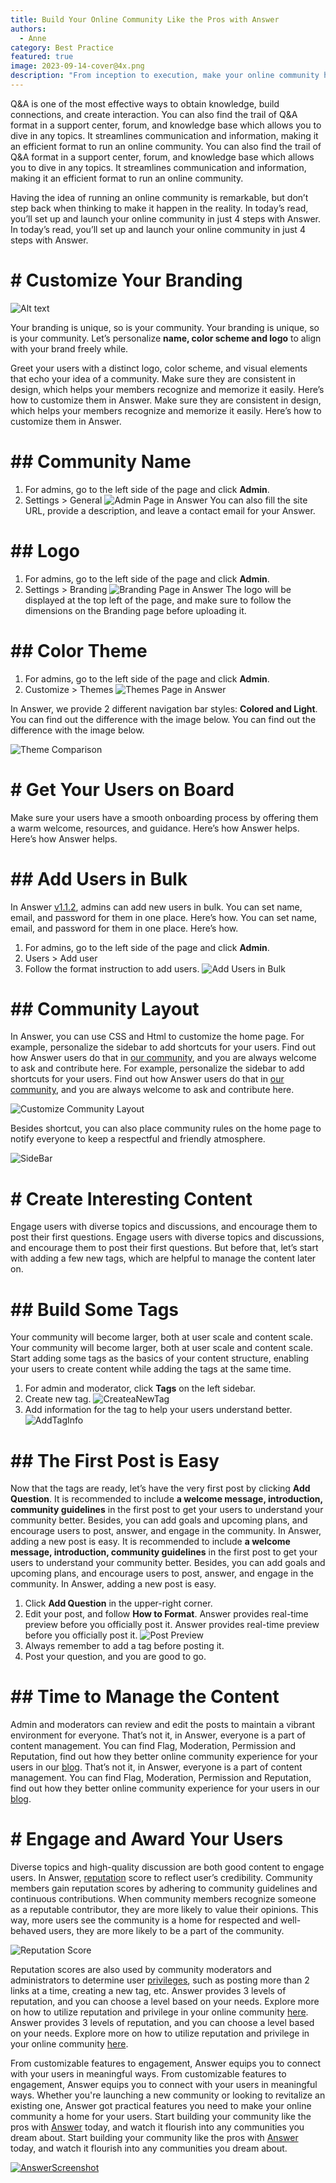 ```yaml
---
title: Build Your Online Community Like the Pros with Answer
authors:
  - Anne
category: Best Practice
featured: true
image: 2023-09-14-cover@4x.png
description: "From inception to execution, make your online community happen in 4 steps with Answer."
---
```


Q&A is one of the most effective ways to obtain knowledge, build connections, and create interaction. You can also find the trail of Q&A format in a support center, forum, and knowledge base which allows you to dive in any topics. It streamlines communication and information, making it an efficient format to run an online community. You can also find the trail of Q&A format in a support center, forum, and knowledge base which allows you to dive in any topics. It streamlines communication and information, making it an efficient format to run an online community.

Having the idea of running an online community is remarkable, but don’t step back when thinking to make it happen in the reality. In today’s read, you’ll set up and launch your online community in just 4 steps with Answer. In today’s read, you’ll set up and launch your online community in just 4 steps with Answer.

# # Customize Your Branding

![Alt text](AnswerCommuties.png)

Your branding is unique, so is your community. Your branding is unique, so is your community. Let’s personalize **name, color scheme and logo** to align with your brand freely while.

Greet your users with a distinct logo, color scheme, and visual elements that echo your idea of a community. Make sure they are consistent in design, which helps your members recognize and memorize it easily. Here’s how to customize them in Answer. Make sure they are consistent in design, which helps your members recognize and memorize it easily. Here’s how to customize them in Answer.

# ## Community Name

1. For admins, go to the left side of the page and click **Admin**.
2. Settings \> General ![Admin Page in Answer](CommunityName.png) You can also fill the site URL, provide a description, and leave a contact email for your Answer.

# ## Logo

1. For admins, go to the left side of the page and click **Admin**.
2. Settings \> Branding ![Branding Page in Answer](Logo.png) The logo will be displayed at the top left of the page, and make sure to follow the dimensions on the Branding page before uploading it.

# ## Color Theme

1. For admins, go to the left side of the page and click **Admin**.
2. Customize \> Themes ![Themes Page in Answer](ColorTheme1.png)

In Answer, we provide 2 different navigation bar styles: **Colored and Light**. You can find out the difference with the image below. You can find out the difference with the image below.

![Theme Comparison](ColorTheme.png)

# # Get Your Users on Board

Make sure your users have a smooth onboarding process by offering them a warm welcome, resources, and guidance. Here’s how Answer helps. Here’s how Answer helps.

# ## Add Users in Bulk

In Answer [v1.1.2](https://github.com/apache/incubator-answer/releases/tag/v1.1.2), admins can add new users in bulk. You can set name, email, and password for them in one place. Here’s how. You can set name, email, and password for them in one place. Here’s how.

1. For admins, go to the left side of the page and click **Admin**.
2. Users > Add user
3. Follow the format instruction to add users. ![Add Users in Bulk](AddinBulk.png)

# ## Community Layout

In Answer, you can use CSS and Html to customize the home page. For example, personalize the sidebar to add shortcuts for your users. Find out how Answer users do that in [our community](https://meta.answer.dev/questions/D1xc/how-can-i-display-quick-links-in-the-side-nav), and you are always welcome to ask and contribute here. For example, personalize the sidebar to add shortcuts for your users. Find out how Answer users do that in [our community](https://meta.answer.dev/questions/D1xc/how-can-i-display-quick-links-in-the-side-nav), and you are always welcome to ask and contribute here.

![Customize Community Layout](CommunityLayout.png)

Besides shortcut, you can also place community rules on the home page to notify everyone to keep a respectful and friendly atmosphere.

![SideBar](SidebarRules.png)

# # Create Interesting Content

Engage users with diverse topics and discussions, and encourage them to post their first questions. Engage users with diverse topics and discussions, and encourage them to post their first questions. But before that, let’s start with adding a few new tags, which are helpful to manage the content later on.

# ## Build Some Tags

Your community will become larger, both at user scale and content scale. Your community will become larger, both at user scale and content scale. Start adding some tags as the basics of your content structure, enabling your users to create content while adding the tags at the same time.

1. For admin and moderator, click **Tags** on the left sidebar.
2. Create new tag. ![CreateaNewTag](CreateaNewTag.png)
3. Add information for the tag to help your users understand better. ![AddTagInfo](AddTagInfo.png)

# ## The First Post is Easy

Now that the tags are ready, let’s have the very first post by clicking **Add Question**. It is recommended to include **a welcome message, introduction, community guidelines** in the first post to get your users to understand your community better. Besides, you can add goals and upcoming plans, and encourage users to post, answer, and engage in the community. In Answer, adding a new post is easy. It is recommended to include **a welcome message, introduction, community guidelines** in the first post to get your users to understand your community better. Besides, you can add goals and upcoming plans, and encourage users to post, answer, and engage in the community. In Answer, adding a new post is easy.

1. Click **Add Question** in the upper-right corner.
2. Edit your post, and follow **How to Format**. Answer provides real-time preview before you officially post it. Answer provides real-time preview before you officially post it. ![Post Preview](PostPreview.png)
3. Always remember to add a tag before posting it.
4. Post your question, and you are good to go.

# ## Time to Manage the Content

Admin and moderators can review and edit the posts to maintain a vibrant environment for everyone. That’s not it, in Answer, everyone is a part of content management. You can find Flag, Moderation, Permission and Reputation, find out how they better online community experience for your users in our [blog](https://answer.apache.org/blog/2023/08/09/how-to-manage-content-system-efficiently-with-answer). That’s not it, in Answer, everyone is a part of content management. You can find Flag, Moderation, Permission and Reputation, find out how they better online community experience for your users in our [blog](https://answer.apache.org/blog/2023/08/09/how-to-manage-content-system-efficiently-with-answer).

# # Engage and Award Your Users

Diverse topics and high-quality discussion are both good content to engage users. In Answer, [reputation](https://answer.apache.org/docs/recipes/contents/reputation) score to reflect user’s credibility. Community members gain reputation scores by adhering to community guidelines and continuous contributions. When community members recognize someone as a reputable contributor, they are more likely to value their opinions. This way, more users see the community is a home for respected and well-behaved users, they are more likely to be a part of the community.

![Reputation Score](ReputationScore.png)

Reputation scores are also used by community moderators and administrators to determine user [privileges](https://answer.apache.org/docs/recipes/contents/permission), such as posting more than 2 links at a time, creating a new tag, etc. Answer provides 3 levels of reputation, and you can choose a level based on your needs. Explore more on how to utilize reputation and privilege in your online community [here](https://answer.apache.org/blog/2023/07/19/how-to-utilize-reputation-and-privilege-in-online-community/). Answer provides 3 levels of reputation, and you can choose a level based on your needs. Explore more on how to utilize reputation and privilege in your online community [here](https://answer.apache.org/blog/2023/07/19/how-to-utilize-reputation-and-privilege-in-online-community/).

From customizable features to engagement, Answer equips you to connect with your users in meaningful ways. From customizable features to engagement, Answer equips you to connect with your users in meaningful ways. Whether you're launching a new community or looking to revitalize an existing one, Answer got practical features you need to make your online community a home for your users. Start building your community like the pros with [Answer](https://answer.apache.org/) today, and watch it flourish into any communities you dream about. Start building your community like the pros with [Answer](https://answer.apache.org/) today, and watch it flourish into any communities you dream about.

[![AnswerScreenshot](AnswerScreenshot.png)](https://answer.apache.org/)
